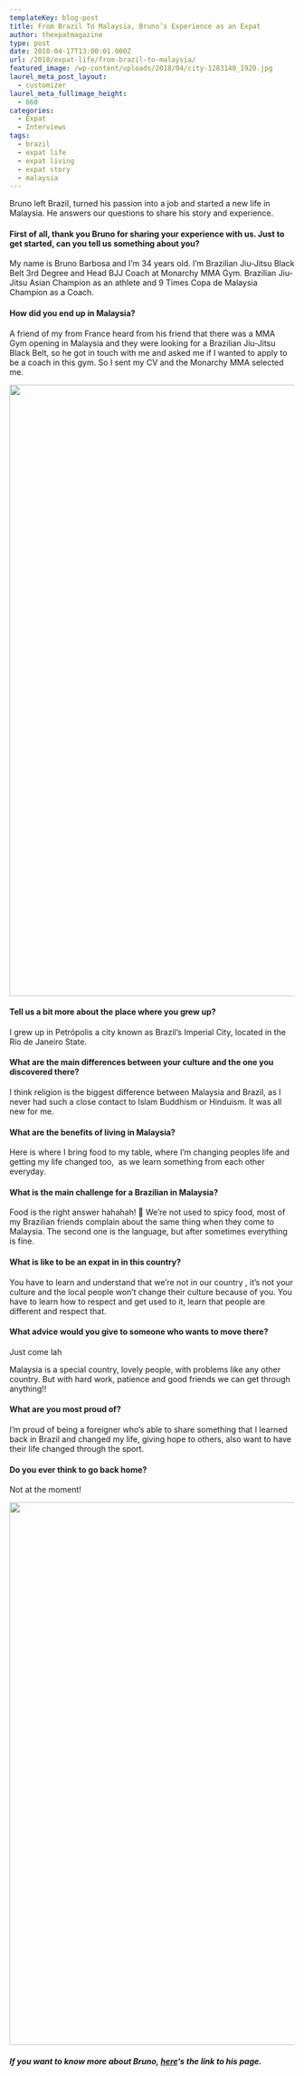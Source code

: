 ```yaml
---
templateKey: blog-post
title: From Brazil To Malaysia, Bruno’s Experience as an Expat
author: thexpatmagazine
type: post
date: 2018-04-17T13:00:01.000Z
url: /2018/expat-life/from-brazil-to-malaysia/
featured_image: /wp-content/uploads/2018/04/city-1283140_1920.jpg
laurel_meta_post_layout:
  - customizer
laurel_meta_fullimage_height:
  - 660
categories:
  - Expat
  - Interviews
tags:
  - brazil
  - expat life
  - expat living
  - expat story
  - malaysia
---
```


Bruno left Brazil, turned his passion into a job and started a new life in Malaysia. He answers our questions to share his story and experience.

#### First of all, thank you Bruno for sharing your experience with us. Just to get started, can you tell us something about you?

My name is Bruno Barbosa and I’m 34 years old. I’m Brazilian Jiu-Jitsu Black Belt 3rd Degree and Head BJJ Coach at Monarchy MMA Gym. Brazilian Jiu-Jitsu Asian Champion as an athlete and 9 Times Copa de Malaysia Champion as a Coach.

#### How did you end up in Malaysia?

A friend of my from France heard from his friend that there was a MMA Gym opening in Malaysia and they were looking for a Brazilian Jiu-Jitsu Black Belt, so he got in touch with me and asked me if I wanted to apply to be a coach in this gym. So I sent my CV and the Monarchy MMA selected me.

<img class="aligncenter size-full wp-image-872" src="http://localhost/thexpatmagazine-wp/wp-content/uploads/2018/04/29060879_1680921015331702_7968274664843410176_o.jpg" alt="" width="1080" height="1080" srcset="http://localhost/thexpatmagazine-wp/wp-content/uploads/2018/04/29060879_1680921015331702_7968274664843410176_o.jpg 1080w, http://localhost/thexpatmagazine-wp/wp-content/uploads/2018/04/29060879_1680921015331702_7968274664843410176_o-150x150.jpg 150w, http://localhost/thexpatmagazine-wp/wp-content/uploads/2018/04/29060879_1680921015331702_7968274664843410176_o-300x300.jpg 300w, http://localhost/thexpatmagazine-wp/wp-content/uploads/2018/04/29060879_1680921015331702_7968274664843410176_o-768x768.jpg 768w, http://localhost/thexpatmagazine-wp/wp-content/uploads/2018/04/29060879_1680921015331702_7968274664843410176_o-1024x1024.jpg 1024w" sizes="(max-width: 1080px) 100vw, 1080px" />

#### Tell us a bit more about the place where you grew up?

<span style="font-style: inherit;">I grew up in Petrópolis a city known as Brazil’s Imperial City, located in the Rio de Janeiro State.</span>

#### What are the main differences between your culture and the one you discovered there?

I think religion is the biggest difference between Malaysia and Brazil, as I never had such a close contact to Islam Buddhism or Hinduism. It was all new for me.

#### What are the benefits of living in Malaysia?

Here is where I bring food to my table, where I’m changing peoples life and getting my life changed too,  as we learn something from each other everyday.

#### What is the main challenge for a Brazilian in Malaysia?

Food is the right answer hahahah! 🙂 We’re not used to spicy food, most of my Brazilian friends complain about the same thing when they come to Malaysia. The second one is the language, but after sometimes everything is fine.

#### What is like to be an expat in in this country?

You have to learn and understand that we&#8217;re not in our country , it’s not your culture and the local people won’t change their culture because of you. You have to learn how to respect and get used to it, learn that people are different and respect that.

#### What advice would you give to someone who wants to move there?

Just come lah

Malaysia is a special country, lovely people, with problems like any other country. But with hard work, patience and good friends we can get through anything!!

#### What are you most proud of?

I’m proud of being a foreigner who’s able to share something that I learned back in Brazil and changed my life, giving hope to others, also want to have their life changed through the sport.

#### Do you ever think to go back home?

Not at the moment!

<img class="aligncenter size-full wp-image-874" src="http://localhost/thexpatmagazine-wp/wp-content/uploads/2018/04/29542345_1681867821903688_5138587160951830205_n.jpg" alt="" width="959" height="959" srcset="http://localhost/thexpatmagazine-wp/wp-content/uploads/2018/04/29542345_1681867821903688_5138587160951830205_n.jpg 959w, http://localhost/thexpatmagazine-wp/wp-content/uploads/2018/04/29542345_1681867821903688_5138587160951830205_n-150x150.jpg 150w, http://localhost/thexpatmagazine-wp/wp-content/uploads/2018/04/29542345_1681867821903688_5138587160951830205_n-300x300.jpg 300w, http://localhost/thexpatmagazine-wp/wp-content/uploads/2018/04/29542345_1681867821903688_5138587160951830205_n-768x768.jpg 768w" sizes="(max-width: 959px) 100vw, 959px" />

##### If you want to know more about Bruno, [here][1]&#8216;s the link to his page.

[1]: http://bjjasia.com/2017/09/26/building-an-empire/
